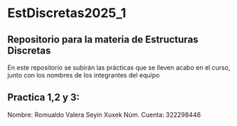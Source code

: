# EstDiscretas2025_1
## Repositorio para la materia de Estructuras Discretas
En este repositorio se subirán las prácticas que se lleven acabo en el curso, junto con los nombres de los integrantes del equipo
## Practica 1,2 y 3:
Nombre: Romualdo Valera Seyin Xuxek
 Núm. Cuenta: 322298446
